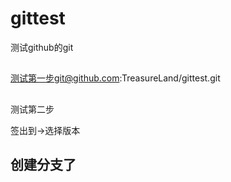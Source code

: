 # gittest
测试github的git
## 
测试第一步git@github.com:TreasureLand/gittest.git
## 
测试第二步

签出到->选择版本

## 创建分支了